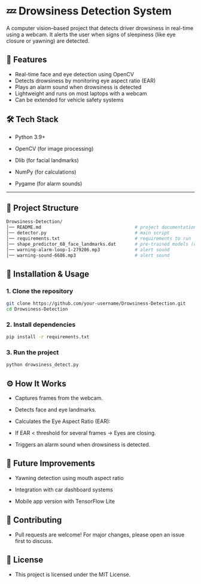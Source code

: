 # 💤 Drowsiness Detection System

A computer vision–based project that detects driver drowsiness in real-time using a webcam.
It alerts the user when signs of sleepiness (like eye closure or yawning) are detected.

## 📌 Features

- Real-time face and eye detection using OpenCV
- Detects drowsiness by monitoring eye aspect ratio (EAR)
- Plays an alarm sound when drowsiness is detected
- Lightweight and runs on most laptops with a webcam
- Can be extended for vehicle safety systems

## 🛠️ Tech Stack

- Python 3.9+

- OpenCV (for image processing)

- Dlib (for facial landmarks)

- NumPy (for calculations)

- Pygame (for alarm sounds)
---

## 📂 Project Structure
```bash
Drowsiness-Detection/
│── README.md                                   # project documentation
│── detector.py                                 # main script 
│── requirements.txt                            # requirements to run
│── shape_predictor_68_face_landmarks.dat       # pre-trained models (dlib, mediapipe, etc.)
│── warning-alarm-loop-1-279206.mp3             # alert sound
│── warning-sound-6686.mp3                      # alert sound
```

## 🚀 Installation & Usage
### 1. Clone the repository
```bash
git clone https://github.com/your-username/Drowsiness-Detection.git
cd Drowsiness-Detection
```

### 2. Install dependencies
```bash
pip install -r requirements.txt
```

### 3. Run the project
```bash
python drowsiness_detect.py
```

## ⚙️ How It Works

- Captures frames from the webcam.

- Detects face and eye landmarks.

- Calculates the Eye Aspect Ratio (EAR):

- If EAR < threshold for several frames → Eyes are closing.

- Triggers an alarm sound when drowsiness is detected.

## 🔮 Future Improvements

- Yawning detection using mouth aspect ratio

- Integration with car dashboard systems

- Mobile app version with TensorFlow Lite

## 🤝 Contributing

- Pull requests are welcome! For major changes, please open an issue first to discuss.

## 📜 License

- This project is licensed under the MIT License.
